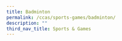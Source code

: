 ```yaml
---
title: Badminton
permalink: /ccas/sports-games/badminton/
description: ""
third_nav_title: Sports & Games
---
```

